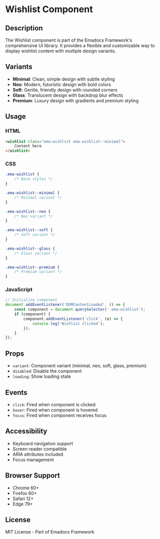 # Wishlist Component

## Description
The Wishlist component is part of the Emadocs Framework's comprehensive UI library. It provides a flexible and customizable way to display wishlist content with multiple design variants.

## Variants
- **Minimal**: Clean, simple design with subtle styling
- **Neo**: Modern, futuristic design with bold colors
- **Soft**: Gentle, friendly design with rounded corners
- **Glass**: Translucent design with backdrop blur effects
- **Premium**: Luxury design with gradients and premium styling

## Usage

### HTML
```html
<wishlist class="ema-wishlist ema-wishlist--minimal">
    Content here
</wishlist>
```

### CSS
```css
.ema-wishlist {
    /* Base styles */
}

.ema-wishlist--minimal {
    /* Minimal variant */
}

.ema-wishlist--neo {
    /* Neo variant */
}

.ema-wishlist--soft {
    /* Soft variant */
}

.ema-wishlist--glass {
    /* Glass variant */
}

.ema-wishlist--premium {
    /* Premium variant */
}
```

### JavaScript
```javascript
// Initialize component
document.addEventListener('DOMContentLoaded', () => {
    const component = document.querySelector('.ema-wishlist');
    if (component) {
        component.addEventListener('click', (e) => {
            console.log('Wishlist clicked');
        });
    }
});
```

## Props
- `variant`: Component variant (minimal, neo, soft, glass, premium)
- `disabled`: Disable the component
- `loading`: Show loading state

## Events
- `click`: Fired when component is clicked
- `hover`: Fired when component is hovered
- `focus`: Fired when component receives focus

## Accessibility
- Keyboard navigation support
- Screen reader compatible
- ARIA attributes included
- Focus management

## Browser Support
- Chrome 60+
- Firefox 60+
- Safari 12+
- Edge 79+

## License
MIT License - Part of Emadocs Framework
